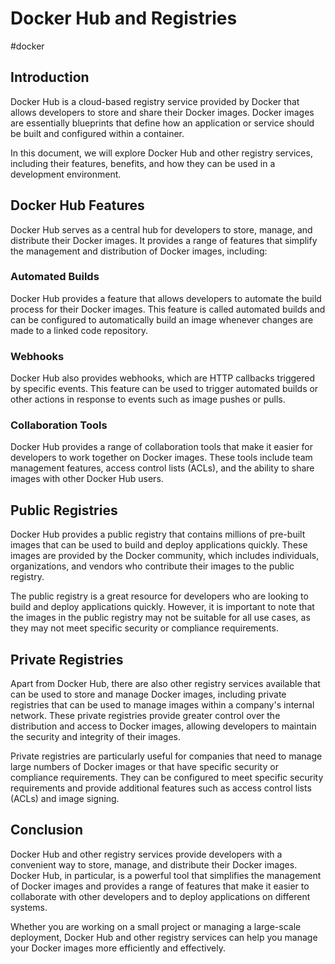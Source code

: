 # Docker Hub and Registries

#docker

## Introduction

Docker Hub is a cloud-based registry service provided by Docker that allows developers to store and share their Docker images. Docker images are essentially blueprints that define how an application or service should be built and configured within a container.

In this document, we will explore Docker Hub and other registry services, including their features, benefits, and how they can be used in a development environment.

## Docker Hub Features

Docker Hub serves as a central hub for developers to store, manage, and distribute their Docker images. It provides a range of features that simplify the management and distribution of Docker images, including:

### Automated Builds

Docker Hub provides a feature that allows developers to automate the build process for their Docker images. This feature is called automated builds and can be configured to automatically build an image whenever changes are made to a linked code repository.

### Webhooks

Docker Hub also provides webhooks, which are HTTP callbacks triggered by specific events. This feature can be used to trigger automated builds or other actions in response to events such as image pushes or pulls.

### Collaboration Tools

Docker Hub provides a range of collaboration tools that make it easier for developers to work together on Docker images. These tools include team management features, access control lists (ACLs), and the ability to share images with other Docker Hub users.

## Public Registries

Docker Hub provides a public registry that contains millions of pre-built images that can be used to build and deploy applications quickly. These images are provided by the Docker community, which includes individuals, organizations, and vendors who contribute their images to the public registry.

The public registry is a great resource for developers who are looking to build and deploy applications quickly. However, it is important to note that the images in the public registry may not be suitable for all use cases, as they may not meet specific security or compliance requirements.

## Private Registries

Apart from Docker Hub, there are also other registry services available that can be used to store and manage Docker images, including private registries that can be used to manage images within a company's internal network. These private registries provide greater control over the distribution and access to Docker images, allowing developers to maintain the security and integrity of their images.

Private registries are particularly useful for companies that need to manage large numbers of Docker images or that have specific security or compliance requirements. They can be configured to meet specific security requirements and provide additional features such as access control lists (ACLs) and image signing.

## Conclusion

Docker Hub and other registry services provide developers with a convenient way to store, manage, and distribute their Docker images. Docker Hub, in particular, is a powerful tool that simplifies the management of Docker images and provides a range of features that make it easier to collaborate with other developers and to deploy applications on different systems.

Whether you are working on a small project or managing a large-scale deployment, Docker Hub and other registry services can help you manage your Docker images more efficiently and effectively.